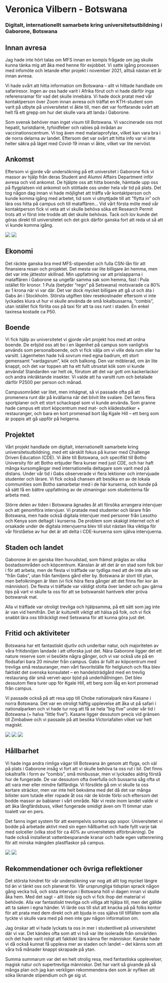 # Veronica Vilbern - Botswana

### Digitalt, internationellt samarbete kring universitetsutbildning i Gaborone, Botswana

## Innan avresa

Jag hade inte hört talas om MFS innan en kompis frågade om jag skulle kunna tänka mig att åka med henne för exjobbet. Vi satte igång processen med infomöte och letande efter projekt i november 2021, alltså nästan ett år innan avresa.

Vi hade svårt att hitta information om Botswana – allt vi hittade handlade om safariresor. Ingen av oss hade varit i Afrika förut och vi hade därför inga referensramar för vad det skulle innebära. Vi hade dock pratat med vår kontaktperson över Zoom innan avresa och träffat en KTH-student som varit på utbyte på universitetet vi åkte till, men det var fortfarande svårt att helt få ett grepp om hur det skulle vara att landa i Gaborone.

Som svensk behöver man inget visum till Botswana. Vi vaccinerade oss mot hepatit, turistdiarré, tyfoidfeber och rabies på inrådan av vaccinationscentrum. Vi tog även med malariaprofylax, vilket kan vara bra i de norra delarna av landet. Eftersom det var svårt att hitta info var vi inte heller säkra på läget med Covid-19 innan vi åkte, vilket var lite nervöst.

## Ankomst

Eftersom vi gjorde vår undersökning på ett universitet i Gaborone fick vi massor av hjälp från deras Student and Alumni Affairs Department inför avresa och vid ankomst. De hjälpte oss att hitta boende,
hämtade upp oss på flygplatsen vid ankomst och stöttade oss under hela vår tid på plats. Det tog någon dag innan vi hade möjlighet att träffa vår kontaktperson och kunde komma igång med arbetet, tid som vi utnyttjade till att ”flytta in” och lära oss hitta på campus och till mataffären… Vid vårt första möte med vår kontaktperson fick vi veta att vi skulle behöva söka ett Research Permit trots att vi först inte
trodde att det skulle behövas. Tack och lov kunde det göras direkt till universitetet och det gick därför ganska fort att reda ut så att vi kunde komma igång.

<div class="rese-img-container">
    <img src="../../media/reseberattelser/veronica-vilbern-botswana001.jpg" class="rese-mid">
    <img src="../../media/reseberattelser/veronica-vilbern-botswana002.jpg" class="rese-mid">  
</div>

## Ekonomi

Det räckte ganska bra med MFS-stipendiet och fulla CSN-lån för att finansiera resan och projektet. Det mesta var lite billigare än hemma, men det var inte jättestor skillnad. Min uppfattning var att prislapparna i mataffären i Gaborone sa ungefär samma sak som hemma, fast i Pula istället för kronor. 1 Pula (betyder ”regn” på Setswana) motsvarade ca 80% av 1 krona när vi var där. Det var dock mycket billigare att gå ut och äta i Gabs än i Stockholm. Största utgiften blev resekostnader eftersom vi inte lyckades klura ut hur vi skulle använda de små lokalbussarna, ”combis”, utan istället fick förlita oss på taxi för att ta oss runt i staden. En enkel taxiresa kostade ca P50.

## Boende

Vi fick hjälp av universitetet vi gjorde vårt projekt hos med att ordna boende. De erbjöd oss att bo i en lägenhet på campus som vanligtvis används som personalboende, och vi fick välja om vi ville dela rum
eller ha varsitt. Lägenheten hade två sovrum med egna badrum, ett stort gemensamt ”vardagsrum”, kök och balkong. Den var möblerad, om än lite knappt, och det var toppen att ha ett fullt utrustat kök som vi kunde använda! Standarden var helt ok, förutom att det var gott om kackerlackor och andra inkräktande insekter. Vi valde att ha varsitt rum och betalade därför P2500 per person och månad.

Campusområdet var litet, men inhägnat, så vi passade ofta på att promenera runt där på kvällarna när det blivit lite svalare. Det fanns flera sportplaner och ett stort schackspel som vi kunde använda. Som
granne hade campus ett stort köpcentrum med mat- och klädesbutiker + restauranger, och bara en kort promenad bort låg Kgale Hill – ett berg som är poppis att gå uppför på helgerna.

## Projektet

Vårt projekt handlade om digitalt, internationellt samarbete kring universitetsutbildning, med ett särskilt fokus på kurser med Challenge Driven Education (CDE). Vi åkte till Botswana, och specifikt till
Botho University för att Botho erbjuder flera kurser med just CDE, och har haft många kursomgångar med internationella deltagare som varit med på distans. Under vår tid i Gabs observerade vi flera lektioner och intervjuade studenter och lärare. Vi fick också chansen att besöka en av de lokala communities som Botho samarbetar med i de här kurserna, och kunde på så sätt få en bättre uppfattning av de utmaningar som studenterna får arbeta med.

Större delen av tiden i Botswana ägnades åt att försöka arrangera intervjuer och att genomföra intervjuer. Vi pratade med studenter och lärare från Botswana, men hade också digitala intervjuer med personer från Lesotho och Kenya som deltagit i kurserna. De problem som skakigt internet och el orsakade under de digitala intervjuerna blev till slut nästan lika viktiga för vår förståelse av hur det är att delta i CDE-kurserna som själva intervjuerna.

## Staden och landet

Gaborone är en ganska liten huvudstad, som främst präglas av olika bostadsområden och köpcentrum. Känslan är att det är en stad som folk bor i för att arbeta, men de flesta vi träffade var tydliga med att
de inte alls var ”från Gabs”, utan från familjens gård eller by. Botswana är stort till ytan, men befolkningen är liten (vi fick höra flera gånger att det finns fler kor än människor). De flesta vi träffade
var väldigt stolta över landet och gav gärna tips på vart vi skulle ta oss för att se botswanskt hantverk eller pröva botswansk mat.

Alla vi träffade var otroligt trevliga och hjälpsamma, på ett sätt som jag inte är van vid hemifrån. Det är kulturellt viktigt att hälsa på folk, och vi fick snabbt lära oss tillräckligt med Setswana för att kunna göra just det.

## Fritid och aktiviteter

Botswana har ett fantastiskt djurliv och underbar natur, och majoriteten av våra fritidsnöjen landade i att utforska just det. Nära Gaborone ligger det ett nature reserve som vi besökte några gånger, och vi
var också ute på en flodsafari bara 20 minuter från campus. Gabs är fullt av köpcentrum med trevliga små restauranger, men vårt favoritställe för helglunch och fika blev faktiskt det svenska konsulatet – en handelsträdgård med en trevlig restaurang där små vervet-apor bjöd på underhållningen. Det blev dessutom flera turer upp för Kgale Hill, ett berg som låg en kort promenad från campus.

Vi passade också på att resa upp till Chobe nationalpark nära Kasane i norra Botswana. Det var en otroligt häftig upplevelse att åka ut på safari i nationalparken och vi hade tur nog att få se hela ”big five” under vår tid i Botswana (+ halva ”little five”). Kasane ligger dessutom precis vid gränsen till Zimbabwe och vi passade på att besöka Victoriafallen vilket var helt magiskt.

<div class="rese-img-container">
    <img src="../../media/reseberattelser/veronica-vilbern-botswana003.jpg" class="rese-mid">
    <img src="../../media/reseberattelser/veronica-vilbern-botswana004.jpg" class="rese-mid">  
    <img src="../../media/reseberattelser/veronica-vilbern-botswana005.jpg" class="rese-mid">  
</div>

## Hållbarhet

Vi hade inga andra rimliga vägar till Botswana än genom att flyga, och väl på plats i Gaborone insåg vi fort att vi skulle behöva ta oss rut i bil. Det finns lokaltrafik i form av ”combis”, små minibussar, men vi lyckades aldrig förstå hur de fungerade. De var dessutom ofta överfulla och bussarna såg ofta ut att vara mer eller mindre fallfärdiga. Vi försökte gå om vi skulle ta oss kortare sträckor, men var inte helt bekväma med det då det var många bilister som tutade eller ropade åt oss när de körde förbi och eftersom det bodde massor av babianer i vårt område. När vi reste inom landet valde vi att åka långfärdsbuss, vilket fungerade smidigt även om 11 timmar utan toalett var en pers.

Det fanns inget system för att exempelvis sortera upp sopor. Universitetet vi bodde på arbetade aktivt med sin egen hållbarhet och hade fyllt varje tak med solceller (vilka stod för ca 40% av universitetets elförbrukning). De hade också installerat vattenbesparande kranar och hade egen vattenrening för att minska mängden plastflaskor på campus.

<div class="rese-img-container">
    <img src="../../media/reseberattelser/veronica-vilbern-botswana006.jpg" class="rese-mid">
    <img src="../../media/reseberattelser/veronica-vilbern-botswana007.jpg" class="rese-mid">   
</div>

## Rekommendationer och övriga reflektioner

Det största hindret för vår undersökning var nog att allt tog mycket längre tid än vi tänkt oss och planerat för. Vår ursprungliga tidsplan sprack någon gång vecka två, och sista intervjun i Botswana höll vi dagen innan vi skulle åka hem. Med det sagt – allt löste sig och vi fick ihop det material vi behövde. Alla var fantastiskt trevliga och villiga att hjälpa till, men det gällde att ta saken i egna händer. Vi lärde oss till slut att knacka på på folks kontor för att prata med dem direkt och att bjuda in oss själva till tillfällen som alla tyckte vi skulle vara med på men inte gav någon information om.

Jag önskar att vi hade lyckats ta oss in mer i studentlivet på universitetet där vi var. Det kändes ofta som att vi två var lite isolerade från omvärlden och det hade varit roligt att faktiskt lära känna fler människor. Kanske hade vi då också kunnat få uppleva mer av staden och landet – det känns som att våra två månader knappt skrapade på ytan.

Summa summarum var det en helt otrolig resa, med fantastiska upplevelser, magisk natur och supertrevliga människor. Det har varit så givande på så många plan och jag kan verkligen rekommendera den som är nyfiken att söka liknande stipendium och ge sig ut.
